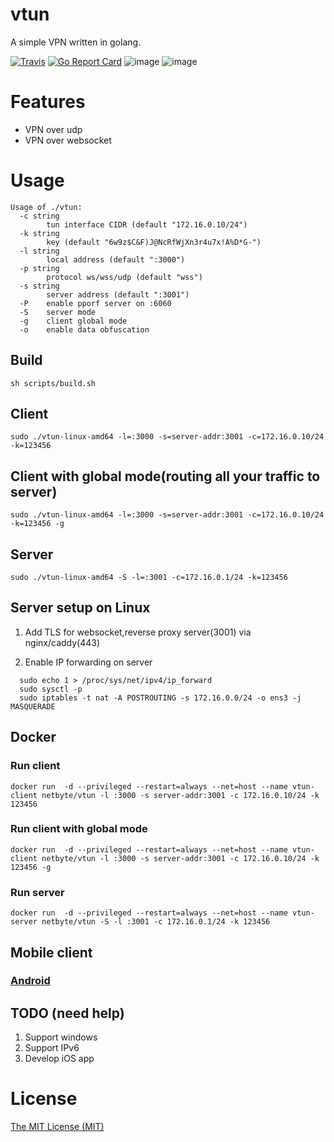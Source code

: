 # vtun

A simple VPN written in golang.

[![Travis](https://travis-ci.com/net-byte/vtun.svg?branch=master)](https://github.com/net-byte/vtun)
[![Go Report Card](https://goreportcard.com/badge/github.com/net-byte/vtun)](https://goreportcard.com/report/github.com/net-byte/vtun)
![image](https://img.shields.io/badge/License-MIT-orange)
![image](https://img.shields.io/badge/License-Anti--996-red)

# Features
* VPN over udp
* VPN over websocket

# Usage

```
Usage of ./vtun:
  -c string
        tun interface CIDR (default "172.16.0.10/24")
  -k string
        key (default "6w9z$C&F)J@NcRfWjXn3r4u7x!A%D*G-")
  -l string
        local address (default ":3000")
  -p string
        protocol ws/wss/udp (default "wss")
  -s string
        server address (default ":3001")
  -P    enable pporf server on :6060
  -S    server mode
  -g    client global mode
  -o    enable data obfuscation

```

## Build

```
sh scripts/build.sh
```

## Client

```
sudo ./vtun-linux-amd64 -l=:3000 -s=server-addr:3001 -c=172.16.0.10/24 -k=123456

```

## Client with global mode(routing all your traffic to server)

```
sudo ./vtun-linux-amd64 -l=:3000 -s=server-addr:3001 -c=172.16.0.10/24 -k=123456 -g

```

## Server

```
sudo ./vtun-linux-amd64 -S -l=:3001 -c=172.16.0.1/24 -k=123456

```

## Server setup on Linux

1. Add TLS for websocket,reverse proxy server(3001) via nginx/caddy(443)

2. Enable IP forwarding on server

```
  sudo echo 1 > /proc/sys/net/ipv4/ip_forward
  sudo sysctl -p
  sudo iptables -t nat -A POSTROUTING -s 172.16.0.0/24 -o ens3 -j MASQUERADE
```

## Docker

### Run client
```
docker run  -d --privileged --restart=always --net=host --name vtun-client netbyte/vtun -l :3000 -s server-addr:3001 -c 172.16.0.10/24 -k 123456
```

### Run client with global mode
```
docker run  -d --privileged --restart=always --net=host --name vtun-client netbyte/vtun -l :3000 -s server-addr:3001 -c 172.16.0.10/24 -k 123456 -g
```

### Run server
```
docker run  -d --privileged --restart=always --net=host --name vtun-server netbyte/vtun -S -l :3001 -c 172.16.0.1/24 -k 123456
```

## Mobile client

### [Android](https://github.com/net-byte/vTunnel)

## TODO (need help)
1. Support windows
2. Support IPv6
3. Develop iOS app

# License
[The MIT License (MIT)](https://raw.githubusercontent.com/net-byte/vtun/master/README.md)